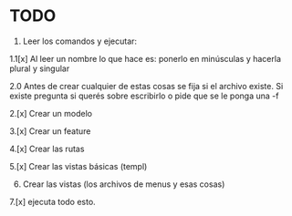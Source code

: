 # TODO

1. Leer los comandos y ejecutar:

1.1[x] Al leer un nombre lo que hace es: ponerlo en minúsculas y hacerla plural y singular

2.0 Antes de crear cualquier de estas cosas se fija si el archivo existe. Si existe pregunta si querés sobre escribirlo o pide que se le ponga una -f

2.[x] Crear un modelo

3.[x] Crear un feature

4.[x] Crear las rutas

5.[x] Crear las vistas básicas (templ)

6. Crear las vistas (los archivos de menus y esas cosas)

7.[x] ejecuta todo esto.
